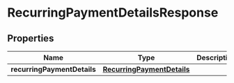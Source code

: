 
# RecurringPaymentDetailsResponse

## Properties
Name | Type | Description | Notes
------------ | ------------- | ------------- | -------------
**recurringPaymentDetails** | [**RecurringPaymentDetails**](RecurringPaymentDetails.md) |  |  [optional]




